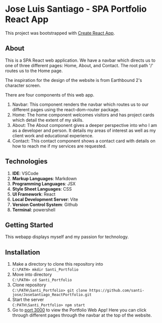 # Jose Luis Santiago - SPA Portfolio React App

This project was bootstrapped with [Create React App](https://github.com/facebook/create-react-app).

## About

This is a SPA React web application. We have a navbar which directs us to one of three different pages: Home, About, and Contact. The root path '/' routes us to the Home page.  

The inspiration for the design of the website is from Earthbound 2's character screen. 

There are four components of this web app. 
1. Navbar: This component renders the navbar which routes us to our different pages using the react-dom-router package.
2. Home: The home component welcomes visitors and has project cards which detail the extent of my skills.
3. About: The About component gives a deeper perspective into who I am as a developer and person. It details my areas of interest as well as my client work and educational experience.
4. Contact: This contact component shows a contact card with details on how to reach me if my services are requested.

## Technologies

1. **IDE**: VSCode
2. **Markup Languages**: Markdown
4. **Programming Languages**: JSX
5. **Style Sheet Languages**: CSS 
6. **UI Framework**: React
7. **Local Development Server**: Vite
8. **Version Control System**: Github
9. **Terminal**: powershell

## Getting Started
This webapp displays myself and my passion for technology. 

## Installation
1. Make a directory to clone this repository into\
`C:\PATH> mkdir Santi_Portfolio`
2. Move into directory\
`C:\PATH> cd Santi_Portfolio`
3. Clone repository\
`C:\PATH\Santi_Portfolio> git clone https://github.com/santi-jose/JoseSantiago_ReactPortfolio.git`
4. Start the server\
`C:PATH\Santi_Portfolio> npm start`
5. Go to [port 3000](http://localhost:3000/) to view the Portfolio Web App! Here you can click through different pages through the navbar at the top of the website. 


